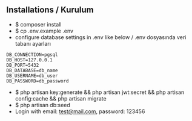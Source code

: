 ## Installations / Kurulum

- $ composer install
- $ cp .env.example .env
- configure database settings in .env like below / .env dosyasında veri tabanı ayarları
```
DB_CONNECTION=pgsql
DB_HOST=127.0.0.1
DB_PORT=5432
DB_DATABASE=db_name
DB_USERNAME=db_user
DB_PASSWORD=db_password
```
- $ php artisan key:generate && php artisan jwt:secret && php artisan config:cache && php artisan migrate
- $ php artisan db:seed
- Login with email: test@mail.com, password: 123456
